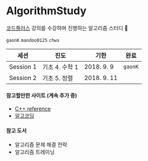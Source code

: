 # AlgorithmStudy

[코드플러스](https;//code.plus) 강의를 수강하며 진행하는 알고리즘 스터디 🤟

`gaonK` `mandoo0125` `chws`

| 세션      | 진도           | 기한        | 완료    |
| --------- | -------------- | ----------- | ------- |
| Session 1 | 기초 4. 수학 1 | 2018. 9. 9  | `gaonK` |
| Session 2 | 기초 5. 정렬   | 2018. 9. 11 |         |



#### 참고할만한 사이트 (계속 추가 중)

* [C++ reference](http://www.cplusplus.com/reference/)
* [알고코딩](http://www.algocoding.net/index.html)



#### 참고 도서

* 알고리즘 문제 해결 전략
* 알고리즘 트레이닝

